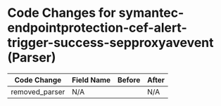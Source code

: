 # Code Changes for symantec-endpointprotection-cef-alert-trigger-success-sepproxyavevent (Parser)

| Code Change | Field Name | Before | After |
|-------------|------------|--------|-------|
| removed_parser | N/A |  | N/A |